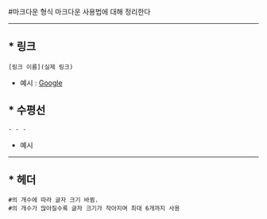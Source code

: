 #마크다운 형식
마크다운 사용법에 대해 정리한다
- - -
## * 링크
    [링크 이름](실제 링크)
+ 예시 : [Google](https://www.google.com/)
  
## * 수평선
    - - -
+ 예시
- - -
  
## * 헤더
    #의 개수에 따라 글자 크기 바뀜.
    #의 개수가 많아질수록 글자 크기가 작아지며 최대 6개까지 사용 

